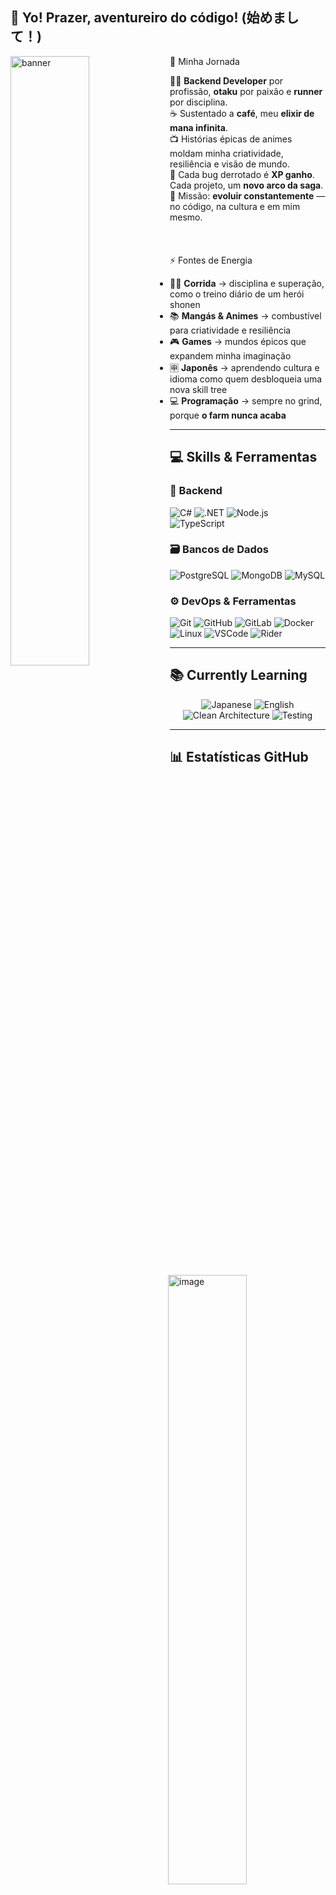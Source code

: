 ## 👾 Yo! Prazer, aventureiro do código! (始めまして！)

<div align="left">
  <img width="50%"  alt="banner" src="https://github.com/user-attachments/assets/b1e68a10-59d9-41bb-bd52-727f51bf3290"  align="left"/>
  <img width="50%" alt="image" src="https://github.com/user-attachments/assets/244e0719-5232-4bcd-a075-1af2e01c5492" align="right"/>
</div>


📖 Minha Jornada

🧙‍♂️ **Backend Developer** por profissão, **otaku** por paixão e **runner** por disciplina.  
☕ Sustentado a **café**, meu **elixir de mana infinita**.  
📺 Histórias épicas de animes moldam minha criatividade, resiliência e visão de mundo.  
🧩 Cada bug derrotado é **XP ganho**. Cada projeto, um **novo arco da saga**.  
🎯 Missão: **evoluir constantemente** — no código, na cultura e em mim mesmo.  
<br>
<br>
<br>⚡ Fontes de Energia

- 🏃‍♂️ **Corrida** → disciplina e superação, como o treino diário de um herói shonen  
- 📚 **Mangás & Animes** → combustível para criatividade e resiliência  
- 🎮 **Games** → mundos épicos que expandem minha imaginação  
- 🈸 **Japonês** → aprendendo cultura e idioma como quem desbloqueia uma nova skill tree  
- 💻 **Programação** → sempre no grind, porque **o farm nunca acaba**  

---

## 💻 Skills & Ferramentas

### 🧠 Backend
![C#](https://img.shields.io/badge/C%23-239120?style=for-the-badge&logo=c-sharp&logoColor=white)
![.NET](https://img.shields.io/badge/.NET-512BD4?style=for-the-badge&logo=dotnet&logoColor=white)
![Node.js](https://img.shields.io/badge/Node.js-339933?style=for-the-badge&logo=node.js&logoColor=white)
![TypeScript](https://img.shields.io/badge/TypeScript-3178C6?style=for-the-badge&logo=typescript&logoColor=white)

### 🗃️ Bancos de Dados
![PostgreSQL](https://img.shields.io/badge/PostgreSQL-4169E1?style=for-the-badge&logo=postgresql&logoColor=white)
![MongoDB](https://img.shields.io/badge/MongoDB-47A248?style=for-the-badge&logo=mongodb&logoColor=white)
![MySQL](https://img.shields.io/badge/MySQL-4479A1?style=for-the-badge&logo=mysql&logoColor=white)

### ⚙️ DevOps & Ferramentas
![Git](https://img.shields.io/badge/Git-F05032?style=for-the-badge&logo=git&logoColor=white)
![GitHub](https://img.shields.io/badge/GitHub-181717?style=for-the-badge&logo=github&logoColor=white)
![GitLab](https://img.shields.io/badge/GitLab-FC6D26?style=for-the-badge&logo=gitlab&logoColor=white)
![Docker](https://img.shields.io/badge/Docker-2496ED?style=for-the-badge&logo=docker&logoColor=white)
![Linux](https://img.shields.io/badge/Linux-FCC624?style=for-the-badge&logo=linux&logoColor=black)
![VSCode](https://img.shields.io/badge/VSCode-007ACC?style=for-the-badge&logo=visualstudiocode&logoColor=white)
![Rider](https://img.shields.io/badge/Rider-000000?style=for-the-badge&logo=rider&logoColor=white)

---

## 📚 Currently Learning
<div align="center">

![Japanese](https://img.shields.io/badge/Japonês-🇯🇵-red?style=for-the-badge)
![English](https://img.shields.io/badge/Inglês-🇬🇧-blue?style=for-the-badge)
![Clean Architecture](https://img.shields.io/badge/Clean%20Architecture-000000?style=for-the-badge&logo=arch-linux&logoColor=white)
![Testing](https://img.shields.io/badge/Unit%20Testing-25A162?style=for-the-badge&logo=pytest&logoColor=white)

</div>


---

## 📊 Estatísticas GitHub

<div align="center">

<table>
<tr>
<td>
  <img height=200 align="center" src="https://github-readme-stats.vercel.app/api?username=antoniomrrds&theme=tokyonight" />
</td>
<td>
  <img height=200 align="center" src="https://github-readme-stats.vercel.app/api/top-langs?username=antoniomrrds&layout=compact&langs_count=8&card_width=420" />
</td>
</tr>
</table>
</div>

---

## 🧙‍♂️ Filosofia Dev

> "Assim como nos animes, a jornada do programador é infinita.  
> Cada linha de código é um golpe, cada erro é um vilão, cada aprendizado é um **power-up**.  
> Evoluir é destino — o **nível máximo não existe**, apenas a próxima evolução."  
